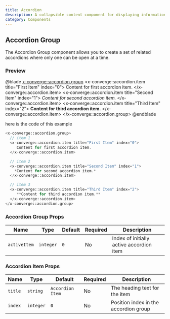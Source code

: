 ```yaml
---
title: Accordion
description: A collapsible content component for displaying information in a space-efficient manner.
category: Components
---
```


## Accordion Group

The Accordion Group component allows you to create a set of related accordions where only one can be open at a time.

### Preview

@blade
<x-converge::accordion.group>
    <x-converge::accordion.item title="First Item" index="0">
        Content for first accordion item.
    </x-converge::accordion.item>
    <x-converge::accordion.item title="Second Item" index="1">
        *Content for second accordion item.*
    </x-converge::accordion.item>
    <x-converge::accordion.item title="Third Item" index="2">
        **Content for third accordion item.**
    </x-converge::accordion.item>
</x-converge::accordion.group>
@endblade

here is the code of this example
```php
<x-converge::accordion.group>
  // item 1
  <x-converge::accordion.item title="First Item" index="0">
     Content for first accordion item.
  </x-converge::accordion.item>

  // item 2
  <x-converge::accordion.item title="Second Item" index="1">
    *Content for second accordion item.*
  </x-converge::accordion.item>

  // item 3
  <x-converge::accordion.item title="Third Item" index="2">
     **Content for third accordion item.**
  </x-converge::accordion.item>
</x-converge::accordion.group>
```

### Accordion Group Props

| Name          | Type      | Default | Required | Description                                |
|---------------|-----------|---------|----------|--------------------------------------------|
| `activeItem`  | `integer` | `0`     | No       | Index of initially active accordion item   |

### Accordion Item Props

| Name      | Type      | Default           | Required | Description                           |
|-----------|-----------|-------------------|----------|---------------------------------------|
| `title`   | `string`  | `Accordion Item`  | No       | The heading text for the item         |
| `index`   | `integer` | `0`               | No       | Position index in the accordion group |
